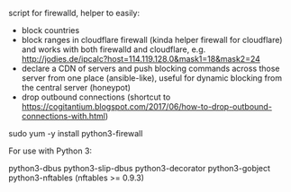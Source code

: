 script for firewalld, helper to easily:

* block countries
* block ranges in cloudflare firewall (kinda helper firewall for cloudflare) 
and works with both firewalld and cloudflare, e.g. http://jodies.de/ipcalc?host=114.119.128.0&mask1=18&mask2=24
* declare a CDN of servers and push blocking commands across those server from one place (ansible-like), useful for dynamic blocking
from the central server (honeypot)
* drop outbound connections (shortcut to https://cogitantium.blogspot.com/2017/06/how-to-drop-outbound-connections-with.html) 


sudo yum -y install python3-firewall

For use with Python 3:

  python3-dbus
  python3-slip-dbus
  python3-decorator
  python3-gobject
  python3-nftables (nftables >= 0.9.3)
  